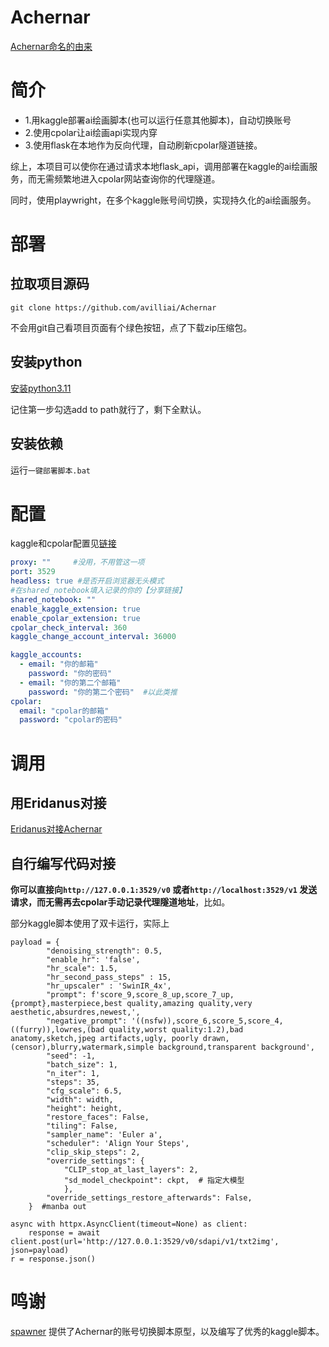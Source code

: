 
# Achernar
[Achernar命名的由来](https://www.star-facts.com/achernar/)
# 简介
- 1.用kaggle部署ai绘画脚本(也可以运行任意其他脚本)，自动切换账号
- 2.使用cpolar让ai绘画api实现内穿
- 3.使用flask在本地作为反向代理，自动刷新cpolar隧道链接。

综上，本项目可以使你在通过请求本地flask_api，调用部署在kaggle的ai绘画服务，而无需频繁地进入cpolar网站查询你的代理隧道。

同时，使用playwright，在多个kaggle账号间切换，实现持久化的ai绘画服务。
# 部署
## 拉取项目源码
```
git clone https://github.com/avilliai/Achernar
```
不会用git自己看项目页面有个绿色按钮，点了下载zip压缩包。
## 安装python
[安装python3.11](https://mirrors.huaweicloud.com/python/3.11.0/python-3.11.0-amd64.exe)

记住第一步勾选add to path就行了，剩下全默认。
## 安装依赖
运行`一键部署脚本.bat`
# 配置
kaggle和cpolar配置见[链接](https://eridanus-doc.netlify.app/docs/%E6%8B%93%E5%B1%95%E5%8A%9F%E8%83%BD/ai%E7%BB%98%E7%94%BB/#kaggle%E9%83%A8%E7%BD%B2ai%E7%BB%98%E7%94%BB%E5%BF%85%E7%9C%8B)
```yaml
proxy: ""     #没用，不用管这一项
port: 3529
headless: true #是否开启浏览器无头模式
#在shared_notebook填入记录的你的【分享链接】
shared_notebook: ""
enable_kaggle_extension: true
enable_cpolar_extension: true
cpolar_check_interval: 360
kaggle_change_account_interval: 36000

kaggle_accounts:
  - email: "你的邮箱"
    password: "你的密码"
  - email: "你的第二个邮箱"
    password: "你的第二个密码"  #以此类推
cpolar:
  email: "cpolar的邮箱"
  password: "cpolar的密码"
```
# 调用
## 用Eridanus对接
[Eridanus对接Achernar](https://eridanus-doc.netlify.app/docs/%E6%8B%93%E5%B1%95%E5%8A%9F%E8%83%BD/ai%E7%BB%98%E7%94%BB/#kaggle%E9%83%A8%E7%BD%B2ai%E7%BB%98%E7%94%BB%E5%BF%85%E7%9C%8B)
## 自行编写代码对接
**你可以直接向`http://127.0.0.1:3529/v0` 或者`http://localhost:3529/v1` 发送请求，而无需再去cpolar手动记录代理隧道地址**，比如。

部分kaggle脚本使用了双卡运行，实际上
```
payload = {
        "denoising_strength": 0.5,
        "enable_hr": 'false',
        "hr_scale": 1.5,
        "hr_second_pass_steps" : 15,
        "hr_upscaler" : 'SwinIR_4x',
        "prompt": f'score_9,score_8_up,score_7_up,{prompt},masterpiece,best quality,amazing quality,very aesthetic,absurdres,newest,',
        "negative_prompt": '((nsfw)),score_6,score_5,score_4,((furry)),lowres,(bad quality,worst quality:1.2),bad anatomy,sketch,jpeg artifacts,ugly, poorly drawn,(censor),blurry,watermark,simple background,transparent background',
        "seed": -1,
        "batch_size": 1,
        "n_iter": 1,
        "steps": 35,
        "cfg_scale": 6.5,
        "width": width,
        "height": height,
        "restore_faces": False,
        "tiling": False,
        "sampler_name": 'Euler a',
        "scheduler": 'Align Your Steps',
        "clip_skip_steps": 2,
        "override_settings": {
            "CLIP_stop_at_last_layers": 2,
            "sd_model_checkpoint": ckpt,  # 指定大模型
            },
        "override_settings_restore_afterwards": False,
    }  #manba out

async with httpx.AsyncClient(timeout=None) as client:
    response = await client.post(url='http://127.0.0.1:3529/v0/sdapi/v1/txt2img', json=payload)
r = response.json()
```
# 鸣谢
[spawner](https://github.com/spawner1145) 提供了Achernar的账号切换脚本原型，以及编写了优秀的kaggle脚本。
